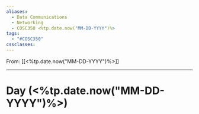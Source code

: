 ```yaml
---
aliases:
  - Data Communications
  - Networking
  - COSC350 <%tp.date.now("MM-DD-YYYY")%>
tags:
  - "#COSC350"
cssclasses:
---
```

From: [[<%tp.date.now("MM-DD-YYYY")%>]]

---
# Day  (<%tp.date.now("MM-DD-YYYY")%>)
